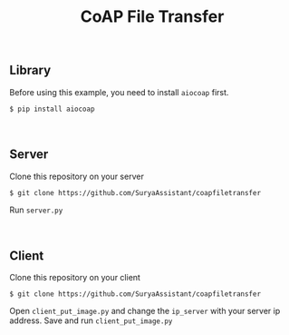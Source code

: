 <span align = "center">

# CoAP File Transfer

</span>

<br>

## Library

Before using this example, you need to install `aiocoap` first.

```
$ pip install aiocoap
```

<br>

## Server

Clone this repository on your server

```
$ git clone https://github.com/SuryaAssistant/coapfiletransfer
```

Run `server.py`

<br>

## Client

Clone this repository on your client

```
$ git clone https://github.com/SuryaAssistant/coapfiletransfer
```

Open `client_put_image.py` and change the `ip_server` with your server ip address. Save and run `client_put_image.py`
